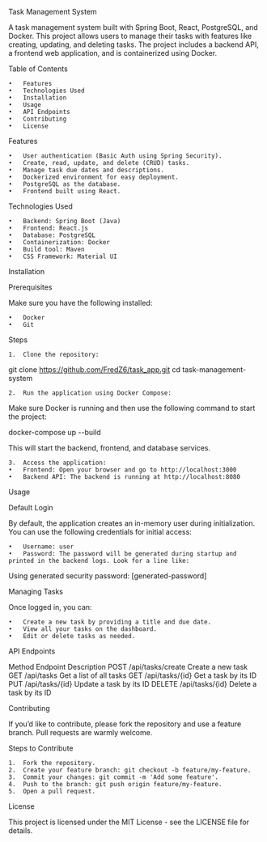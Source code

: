 Task Management System

A task management system built with Spring Boot, React, PostgreSQL, and Docker. This project allows users to manage their tasks with features like creating, updating, and deleting tasks. The project includes a backend API, a frontend web application, and is containerized using Docker.

Table of Contents

	•	Features
	•	Technologies Used
	•	Installation
	•	Usage
	•	API Endpoints
	•	Contributing
	•	License

Features

	•	User authentication (Basic Auth using Spring Security).
	•	Create, read, update, and delete (CRUD) tasks.
	•	Manage task due dates and descriptions.
	•	Dockerized environment for easy deployment.
	•	PostgreSQL as the database.
	•	Frontend built using React.

Technologies Used

	•	Backend: Spring Boot (Java)
	•	Frontend: React.js
	•	Database: PostgreSQL
	•	Containerization: Docker
	•	Build tool: Maven
	•	CSS Framework: Material UI

Installation

Prerequisites

Make sure you have the following installed:

	•	Docker
	•	Git

Steps

	1.	Clone the repository:

git clone https://github.com/FredZ6/task_app.git
cd task-management-system


	2.	Run the application using Docker Compose:
Make sure Docker is running and then use the following command to start the project:

docker-compose up --build

This will start the backend, frontend, and database services.

	3.	Access the application:
	•	Frontend: Open your browser and go to http://localhost:3000
	•	Backend API: The backend is running at http://localhost:8080

Usage

Default Login

By default, the application creates an in-memory user during initialization. You can use the following credentials for initial access:

	•	Username: user
	•	Password: The password will be generated during startup and printed in the backend logs. Look for a line like:

Using generated security password: [generated-password]



Managing Tasks

Once logged in, you can:

	•	Create a new task by providing a title and due date.
	•	View all your tasks on the dashboard.
	•	Edit or delete tasks as needed.

API Endpoints

Method	Endpoint	Description
POST	/api/tasks/create	Create a new task
GET	/api/tasks	Get a list of all tasks
GET	/api/tasks/{id}	Get a task by its ID
PUT	/api/tasks/{id}	Update a task by its ID
DELETE	/api/tasks/{id}	Delete a task by its ID

Contributing

If you’d like to contribute, please fork the repository and use a feature branch. Pull requests are warmly welcome.

Steps to Contribute

	1.	Fork the repository.
	2.	Create your feature branch: git checkout -b feature/my-feature.
	3.	Commit your changes: git commit -m 'Add some feature'.
	4.	Push to the branch: git push origin feature/my-feature.
	5.	Open a pull request.

License

This project is licensed under the MIT License - see the LICENSE file for details.
